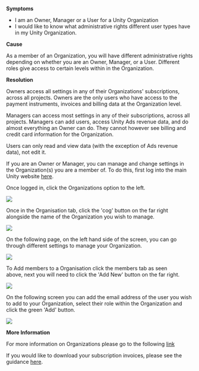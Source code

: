 

**Symptoms**


- I am an Owner, Manager or a User for a Unity Organization
- I would like to know what administrative rights different user types have in my Unity Organization.



**Cause**



As a member of an Organization, you will have different administrative rights depending on whether you are an Owner, Manager, or a User. Different roles give access to certain levels within in the Organization.



**Resolution**



Owners access all settings in any of their Organizations' subscriptions, across all projects. Owners are the only users who have access to the payment instruments, invoices and billing data at the Organization level.



Managers can access most settings in any of their subscriptions, across all projects. Managers can add users, access Unity Ads revenue data, and do almost everything an Owner can do. They cannot however see billing and credit card information for the Organization.



Users can only read and view data (with the exception of Ads revenue data), not edit it.



If you are an Owner or Manager, you can manage and change settings in the Organization(s) you are a member of. To do this, first log into the main Unity website [here](https://id.unity.com).



Once logged in, click the Organizations option to the left.

![](/hc/en-us/article_attachments/203662806/Screen_Shot_2016-04-29_at_15.21.10.png)



Once in the Organisation tab, click the 'cog' button on the far right alongside the name of the Organization you wish to manage.



![](/hc/en-us/article_attachments/203878013/Screen_Shot_2016-04-29_at_15.28.45.png)



On the following page, on the left hand side of the screen, you can go through different settings to manage your Organization.



![](/hc/en-us/article_attachments/203662966/Screen_Shot_2016-04-29_at_15.35.11.png)



To Add members to a Organisation click the members tab as seen above, next you will need to click the 'Add New' button on the far right.



![](/hc/en-us/article_attachments/203663186/Screen_Shot_2016-04-29_at_15.47.37.png)



On the following screen you can add the email address of the user you wish to add to your Organization, select their role within the Organization and click the green 'Add' button.

![](/hc/en-us/article_attachments/203663206/Screen_Shot_2016-04-29_at_15.55.43.png)



**More Information**



For more information on Organizations please go to the following [link](/hc/en-us/articles/210141563-What-is-an-Organization-)



If you would like to download your subscription invoices, please see the guidance [here](https://support.unity3d.com/hc/en-us/articles/209961006).





